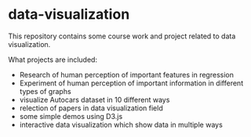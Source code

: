 # data-visualization
This repository contains some course work and project related to data visualization.

What projects are included:
* Research of human perception of important features in regression
* Experiment of human perception of important information in different types of graphs
* visualize Autocars dataset in 10 different ways
* relection of papers in data visualization field
* some simple demos using D3.js
* interactive data visualization which show data in multiple ways
